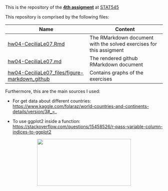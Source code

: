 This is the repository of the [**4th assigment**](https://github.com/STAT545-UBC/Classroom/blob/master/assignments/hw04/hw04.md) at [STAT545](http://stat545.com/)

This repository is comprised by the following files:
  
|  Name  | Content |
|--------|---------|
|[hw04-CeciliaLe07.Rmd](https://github.com/STAT545-UBC-students/hw04-CeciliaLe07/blob/master/hw04-CeciliaLe07.Rmd) | The RMarkdown document with the solved exercises for this assigment |
|[hw04-CeciliaLe07.md](https://github.com/STAT545-UBC-students/hw04-CeciliaLe07/blob/master/hw04-CeciliaLe07.md)  | The rendered github RMarkdown document    |
|[hw04-CeciliaLe07_files/figure-markdown_github](https://github.com/STAT545-UBC-students/hw04-CeciliaLe07/tree/master/hw04-CeciliaLe07_files/figure-markdown_github)	| Contains graphs of the exercises |

Furthermore, this are the main sources I used:

+ For get data about different countries: 
  https://www.kaggle.com/folaraz/world-countries-and-continents-details/version/3#_=_
  
+ To use ggplot2 inside a function: 
  https://stackoverflow.com/questions/15458526/r-pass-variable-column-indices-to-ggplot2

<p align="center">
<img src="https://media.giphy.com/media/26AHyxxCItIbFijLO/giphy.gif" width="300" height="150"/>
</p>